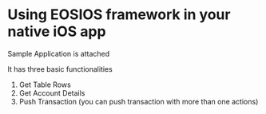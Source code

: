 # Using EOSIOS framework in your native iOS app

Sample Application is attached

It has three basic functionalities

1) Get Table Rows
2) Get Account Details
3) Push Transaction (you can push transaction with more than one actions)

